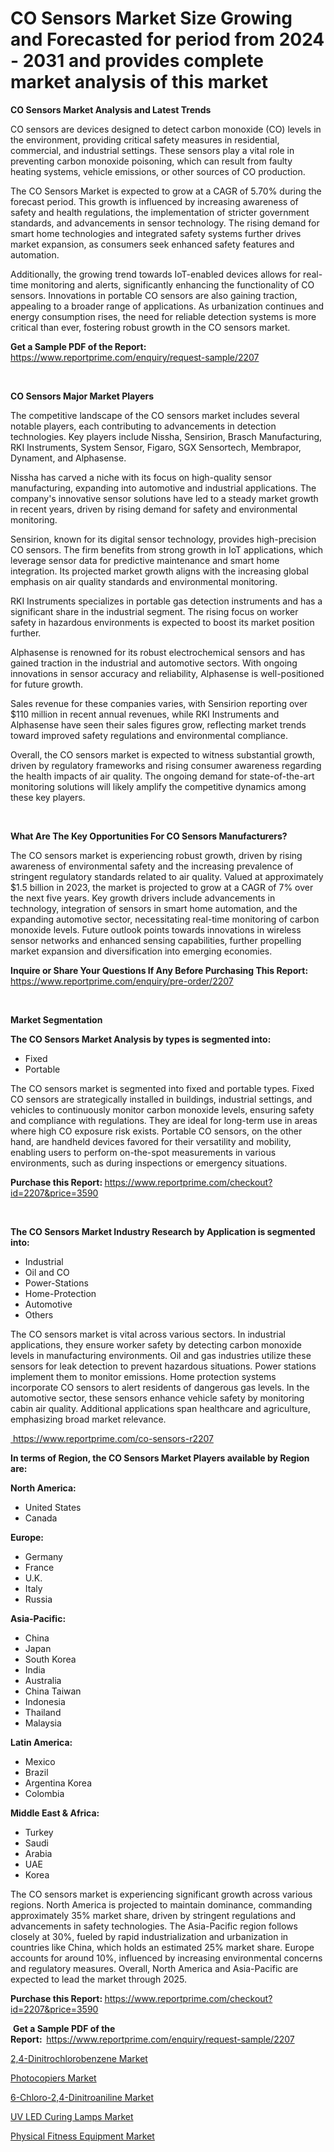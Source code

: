 <p><h1>CO Sensors Market Size Growing and Forecasted for period from 2024 - 2031 and provides complete market analysis of this market</h1></p><p><strong>CO Sensors Market Analysis and Latest Trends</strong></p>
<p><p>CO sensors are devices designed to detect carbon monoxide (CO) levels in the environment, providing critical safety measures in residential, commercial, and industrial settings. These sensors play a vital role in preventing carbon monoxide poisoning, which can result from faulty heating systems, vehicle emissions, or other sources of CO production.</p><p>The CO Sensors Market is expected to grow at a CAGR of 5.70% during the forecast period. This growth is influenced by increasing awareness of safety and health regulations, the implementation of stricter government standards, and advancements in sensor technology. The rising demand for smart home technologies and integrated safety systems further drives market expansion, as consumers seek enhanced safety features and automation. </p><p>Additionally, the growing trend towards IoT-enabled devices allows for real-time monitoring and alerts, significantly enhancing the functionality of CO sensors. Innovations in portable CO sensors are also gaining traction, appealing to a broader range of applications. As urbanization continues and energy consumption rises, the need for reliable detection systems is more critical than ever, fostering robust growth in the CO sensors market.</p></p>
<p><strong>Get a Sample PDF of the Report:&nbsp;</strong> <a href="https://www.reportprime.com/enquiry/request-sample/2207">https://www.reportprime.com/enquiry/request-sample/2207</a></p>
<p>&nbsp;</p>
<p><strong>CO Sensors Major Market Players</strong></p>
<p><p>The competitive landscape of the CO sensors market includes several notable players, each contributing to advancements in detection technologies. Key players include Nissha, Sensirion, Brasch Manufacturing, RKI Instruments, System Sensor, Figaro, SGX Sensortech, Membrapor, Dynament, and Alphasense.</p><p>Nissha has carved a niche with its focus on high-quality sensor manufacturing, expanding into automotive and industrial applications. The company's innovative sensor solutions have led to a steady market growth in recent years, driven by rising demand for safety and environmental monitoring.</p><p>Sensirion, known for its digital sensor technology, provides high-precision CO sensors. The firm benefits from strong growth in IoT applications, which leverage sensor data for predictive maintenance and smart home integration. Its projected market growth aligns with the increasing global emphasis on air quality standards and environmental monitoring.</p><p>RKI Instruments specializes in portable gas detection instruments and has a significant share in the industrial segment. The rising focus on worker safety in hazardous environments is expected to boost its market position further.</p><p>Alphasense is renowned for its robust electrochemical sensors and has gained traction in the industrial and automotive sectors. With ongoing innovations in sensor accuracy and reliability, Alphasense is well-positioned for future growth.</p><p>Sales revenue for these companies varies, with Sensirion reporting over $110 million in recent annual revenues, while RKI Instruments and Alphasense have seen their sales figures grow, reflecting market trends toward improved safety regulations and environmental compliance.</p><p>Overall, the CO sensors market is expected to witness substantial growth, driven by regulatory frameworks and rising consumer awareness regarding the health impacts of air quality. The ongoing demand for state-of-the-art monitoring solutions will likely amplify the competitive dynamics among these key players.</p></p>
<p>&nbsp;</p>
<p><strong>What Are The Key Opportunities For CO Sensors Manufacturers?</strong></p>
<p><p>The CO sensors market is experiencing robust growth, driven by rising awareness of environmental safety and the increasing prevalence of stringent regulatory standards related to air quality. Valued at approximately $1.5 billion in 2023, the market is projected to grow at a CAGR of 7% over the next five years. Key growth drivers include advancements in technology, integration of sensors in smart home automation, and the expanding automotive sector, necessitating real-time monitoring of carbon monoxide levels. Future outlook points towards innovations in wireless sensor networks and enhanced sensing capabilities, further propelling market expansion and diversification into emerging economies.</p></p>
<p><strong>Inquire or Share Your Questions If Any Before Purchasing This Report:</strong> <a href="https://www.reportprime.com/enquiry/pre-order/2207">https://www.reportprime.com/enquiry/pre-order/2207</a></p>
<p>&nbsp;</p>
<p><strong>Market Segmentation</strong></p>
<p><strong>The CO Sensors Market Analysis by types is segmented into:</strong></p>
<p><ul><li>Fixed</li><li>Portable</li></ul></p>
<p><p>The CO sensors market is segmented into fixed and portable types. Fixed CO sensors are strategically installed in buildings, industrial settings, and vehicles to continuously monitor carbon monoxide levels, ensuring safety and compliance with regulations. They are ideal for long-term use in areas where high CO exposure risk exists. Portable CO sensors, on the other hand, are handheld devices favored for their versatility and mobility, enabling users to perform on-the-spot measurements in various environments, such as during inspections or emergency situations.</p></p>
<p><strong>Purchase this Report:&nbsp;</strong><a href="https://www.reportprime.com/checkout?id=2207&price=3590">https://www.reportprime.com/checkout?id=2207&price=3590</a></p>
<p>&nbsp;</p>
<p><strong>The CO Sensors Market Industry Research by Application is segmented into:</strong></p>
<p><ul><li>Industrial</li><li>Oil and CO</li><li>Power-Stations</li><li>Home-Protection</li><li>Automotive</li><li>Others</li></ul></p>
<p><p>The CO sensors market is vital across various sectors. In industrial applications, they ensure worker safety by detecting carbon monoxide levels in manufacturing environments. Oil and gas industries utilize these sensors for leak detection to prevent hazardous situations. Power stations implement them to monitor emissions. Home protection systems incorporate CO sensors to alert residents of dangerous gas levels. In the automotive sector, these sensors enhance vehicle safety by monitoring cabin air quality. Additional applications span healthcare and agriculture, emphasizing broad market relevance.</p></p>
<p><a href="https://www.reportprime.com/co-sensors-r2207">&nbsp;https://www.reportprime.com/co-sensors-r2207</a></p>
<p><strong>In terms of Region, the CO Sensors Market Players available by Region are:</strong></p>
<p>
    <p> <strong> North America: </strong>
        <ul>
            <li>United States</li>
            <li>Canada</li>
        </ul>
        </p> 
    <p> <strong> Europe: </strong>
        <ul>
            <li>Germany</li>
            <li>France</li>
            <li>U.K.</li>
            <li>Italy</li>
            <li>Russia</li>
        </ul>
        </p> 
    <p> <strong> Asia-Pacific: </strong>
        <ul>
            <li>China</li>
            <li>Japan</li>
            <li>South Korea</li>
            <li>India</li>
            <li>Australia</li>
            <li>China Taiwan</li>
            <li>Indonesia</li>
            <li>Thailand</li>
            <li>Malaysia</li>
        </ul>
        </p> 
    <p> <strong> Latin America: </strong>
        <ul>
            <li>Mexico</li>
            <li>Brazil</li>
            <li>Argentina Korea</li>
            <li>Colombia</li>
        </ul>
        </p> 
    <p> <strong> Middle East & Africa: </strong>
        <ul>
            <li>Turkey</li>
            <li>Saudi</li>
            <li>Arabia</li>
            <li>UAE</li>
            <li>Korea</li>
        </ul>
    </p>
    </p>
<p><p>The CO sensors market is experiencing significant growth across various regions. North America is projected to maintain dominance, commanding approximately 35% market share, driven by stringent regulations and advancements in safety technologies. The Asia-Pacific region follows closely at 30%, fueled by rapid industrialization and urbanization in countries like China, which holds an estimated 25% market share. Europe accounts for around 10%, influenced by increasing environmental concerns and regulatory measures. Overall, North America and Asia-Pacific are expected to lead the market through 2025.</p></p>
<p><strong>Purchase this Report: </strong><a href="https://www.reportprime.com/checkout?id=2207&price=3590">https://www.reportprime.com/checkout?id=2207&price=3590</a></p>
<p>&nbsp;<strong>Get a Sample PDF of the Report:&nbsp;&nbsp;</strong><a href="https://www.reportprime.com/enquiry/request-sample/2207">https://www.reportprime.com/enquiry/request-sample/2207</a></p>
<p><strong></strong></p>
<p><p><a href="https://issuu.com/reportprime-2/docs/24-dinitrochlorobenzene-market-size_6abca50c0d84e0">2,4-Dinitrochlorobenzene Market</a></p><p><a href="https://www.linkedin.com/pulse/global-photocopiers-market-share-growth-opportunities-size-fyunc?trackingId=PrrgXNeiQiuYTnVuUWyoww%3D%3D">Photocopiers Market</a></p><p><a href="https://issuu.com/reportprime-2/docs/6-chloro-24-dinitroaniline-market-s_3680bf6a267e20">6-Chloro-2,4-Dinitroaniline Market</a></p><p><a href="https://github.com/Annahawkins697/Market-Research-Report-List-1/blob/main/uv-led-curing-lamps-market.md">UV LED Curing Lamps Market</a></p><p><a href="https://www.linkedin.com/pulse/what-innovations-market-trends-shaping-physical-fitness-equipment-mxujc?trackingId=93tBZJcgQeO49KjL874zBw%3D%3D">Physical Fitness Equipment Market</a></p></p>